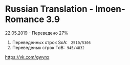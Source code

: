 # Russian Translation - Imoen-Romance 3.9 
22.05.2019 - Переведено 27%
<ol>
<li>Переведенных строк SoA: &nbsp;&nbsp;<code>2510/5306</code>&nbsp;</li>
<li>Переведеных строк ToB:&nbsp;&nbsp;<code>945/4832</code>&nbsp;</li>
</ol>

<p><a href="https://vk.com/gwynx" target="_blank" rel="noopener">https://vk.com/gwynx</a></p>


